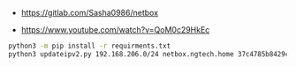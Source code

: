 * https://gitlab.com/Sasha0986/netbox

* https://www.youtube.com/watch?v=QoM0c29HkEc

```bash
python3 -m pip install -r requirments.txt
python3 updateipv2.py 192.168.206.0/24 netbox.ngtech.home 37c4785b8429cb1483eeb05f59c3ec3c3752c854
```
